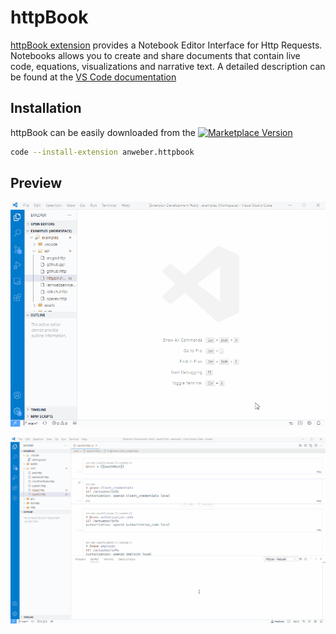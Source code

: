 # httpBook

[httpBook extension](https://marketplace.visualstudio.com/items?itemName=anweber.httpbook) provides a Notebook Editor Interface for Http Requests. Notebooks allows you to create and share documents that contain live code, equations, visualizations and narrative text. A detailed description can be found at the [VS Code documentation](https://code.visualstudio.com/docs/datascience/jupyter-notebooks)

## Installation


httpBook can be easily downloaded from the [![Marketplace Version](https://vsmarketplacebadge.apphb.com/version-short/anweber.httpbook.svg)](https://marketplace.visualstudio.com/items?itemName=anweber.httpbook)

``` bash
code --install-extension anweber.httpbook
```

## Preview

![httpbook](/httpbook.gif)


![httpbook](/httpbook_oauth2.gif)
